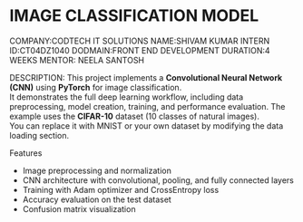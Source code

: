 # IMAGE CLASSIFICATION MODEL
COMPANY:CODTECH IT SOLUTIONS
NAME:SHIVAM KUMAR
INTERN ID:CT04DZ1040
DODMAIN:FRONT END DEVELOPMENT
DURATION:4 WEEKS
MENTOR: NEELA SANTOSH 

DESCRIPTION:
This project implements a **Convolutional Neural Network (CNN)** using **PyTorch** for image classification.  
It demonstrates the full deep learning workflow, including data preprocessing, model creation, training, and performance evaluation.
The example uses the **CIFAR-10** dataset (10 classes of natural images).  
You can replace it with MNIST or your own dataset by modifying the data loading section.

Features
- Image preprocessing and normalization
- CNN architecture with convolutional, pooling, and fully connected layers
- Training with Adam optimizer and CrossEntropy loss
- Accuracy evaluation on the test dataset
- Confusion matrix visualization
